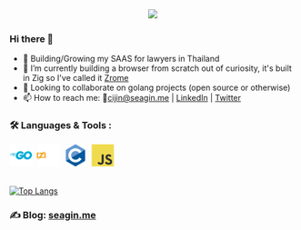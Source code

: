 <div id="header" align="center">
  <img src="https://github.com/Cijin/cijin/assets/1990966/e6028940-8e71-4825-9498-88baae2a346b" width="100"/>
</div>

### Hi there 👋

- 🔭 Building/Growing my SAAS for lawyers in Thailand
- 🌱 I’m currently building a browser from scratch out of curiosity, it's built in Zig so I've called it [Zrome](https://github.com/Cijin/zrome)
- 👯 Looking to collaborate on golang projects (open source or otherwise)
- 📫 How to reach me: 📧cijin@seagin.me | [LinkedIn](https://www.linkedin.com/in/cijincherian/) | [Twitter](https://twitter.com/cijincherian)

### :hammer_and_wrench: Languages & Tools :
<div>
  <img src="https://github.com/devicons/devicon/blob/master/icons/go/go-original-wordmark.svg" title="Go" alt="Go" width="40" height="40"/>&nbsp;
  <img src="https://github.com/devicons/devicon/blob/master/icons/zig/zig-original-wordmark.svg" title="Zig" alt="Zig" width="40" height="40"/>&nbsp;
  <img src="https://github.com/devicons/devicon/blob/master/icons/c/c-original.svg" title="C" alt="C" width="40" height="40"/>&nbsp;
  <img src="https://github.com/devicons/devicon/blob/master/icons/javascript/javascript-original.svg" title="JavaScript" alt="JavaScript" width="40" height="40"/>&nbsp;
</div>

<br />

[![Top Langs](https://github-readme-stats.vercel.app/api/top-langs/?username=cijin&layout=compact&theme=vision-friendly-dark)](https://github.com/anuraghazra/github-readme-stats)

### ✍️ Blog: [seagin.me](seagin.me)

<!--
**Cijin/cijin** is a ✨ _special_ ✨ repository because its `README.md` (this file) appears on your GitHub profile.

Here are some ideas to get you started:

- 🔭 I’m currently working on ...
- 🌱 I’m currently learning ...
- 👯 I’m looking to collaborate on ...
- 🤔 I’m looking for help with ...
- 💬 Ask me about ...
- 📫 How to reach me: ...
- 😄 Pronouns: ...
- ⚡ Fun fact: ...
-->
